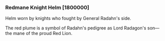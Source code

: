 ### Redmane Knight Helm [1800000]

Helm worn by knights who fought by General Radahn's side.

The red plume is a symbol of Radahn's pedigree as Lord Radagon's son—the mane of the proud Red Lion.